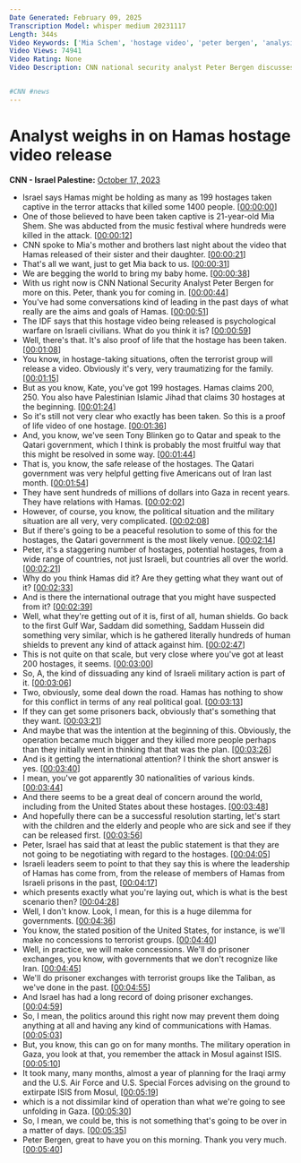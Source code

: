 ```yaml
---
Date Generated: February 09, 2025
Transcription Model: whisper medium 20231117
Length: 344s
Video Keywords: ['Mia Schem', 'hostage video', 'peter bergen', 'analysis', 'israel', 'gaza', 'war']
Video Views: 74941
Video Rating: None
Video Description: CNN national security analyst Peter Bergen discusses the significance of Hamas releasing video that shows 21-year-old Mia Schem, believed to be held hostage by the militant group in the Gaza Strip.


#CNN #news
---
```


# Analyst weighs in on Hamas hostage video release
**CNN - Israel Palestine:** [October 17, 2023](https://www.youtube.com/watch?v=-81vCffWq6k)
*  Israel says Hamas might be holding as many as 199 hostages taken captive in the terror attacks that killed some 1400 people. [[00:00:00](https://www.youtube.com/watch?v=-81vCffWq6k&t=0.0s)]
*  One of those believed to have been taken captive is 21-year-old Mia Shem. She was abducted from the music festival where hundreds were killed in the attack. [[00:00:12](https://www.youtube.com/watch?v=-81vCffWq6k&t=12.0s)]
*  CNN spoke to Mia's mother and brothers last night about the video that Hamas released of their sister and their daughter. [[00:00:21](https://www.youtube.com/watch?v=-81vCffWq6k&t=21.0s)]
*  That's all we want, just to get Mia back to us. [[00:00:31](https://www.youtube.com/watch?v=-81vCffWq6k&t=31.0s)]
*  We are begging the world to bring my baby home. [[00:00:38](https://www.youtube.com/watch?v=-81vCffWq6k&t=38.0s)]
*  With us right now is CNN National Security Analyst Peter Bergen for more on this. Peter, thank you for coming in. [[00:00:44](https://www.youtube.com/watch?v=-81vCffWq6k&t=44.0s)]
*  You've had some conversations kind of leading in the past days of what really are the aims and goals of Hamas. [[00:00:51](https://www.youtube.com/watch?v=-81vCffWq6k&t=51.0s)]
*  The IDF says that this hostage video being released is psychological warfare on Israeli civilians. What do you think it is? [[00:00:59](https://www.youtube.com/watch?v=-81vCffWq6k&t=59.0s)]
*  Well, there's that. It's also proof of life that the hostage has been taken. [[00:01:08](https://www.youtube.com/watch?v=-81vCffWq6k&t=68.0s)]
*  You know, in hostage-taking situations, often the terrorist group will release a video. Obviously it's very, very traumatizing for the family. [[00:01:15](https://www.youtube.com/watch?v=-81vCffWq6k&t=75.0s)]
*  But as you know, Kate, you've got 199 hostages. Hamas claims 200, 250. You also have Palestinian Islamic Jihad that claims 30 hostages at the beginning. [[00:01:24](https://www.youtube.com/watch?v=-81vCffWq6k&t=84.0s)]
*  So it's still not very clear who exactly has been taken. So this is a proof of life video of one hostage. [[00:01:36](https://www.youtube.com/watch?v=-81vCffWq6k&t=96.0s)]
*  And, you know, we've seen Tony Blinken go to Qatar and speak to the Qatari government, which I think is probably the most fruitful way that this might be resolved in some way. [[00:01:44](https://www.youtube.com/watch?v=-81vCffWq6k&t=104.0s)]
*  That is, you know, the safe release of the hostages. The Qatari government was very helpful getting five Americans out of Iran last month. [[00:01:54](https://www.youtube.com/watch?v=-81vCffWq6k&t=114.0s)]
*  They have sent hundreds of millions of dollars into Gaza in recent years. They have relations with Hamas. [[00:02:02](https://www.youtube.com/watch?v=-81vCffWq6k&t=122.0s)]
*  However, of course, you know, the political situation and the military situation are all very, very complicated. [[00:02:08](https://www.youtube.com/watch?v=-81vCffWq6k&t=128.0s)]
*  But if there's going to be a peaceful resolution to some of this for the hostages, the Qatari government is the most likely venue. [[00:02:14](https://www.youtube.com/watch?v=-81vCffWq6k&t=134.0s)]
*  Peter, it's a staggering number of hostages, potential hostages, from a wide range of countries, not just Israeli, but countries all over the world. [[00:02:21](https://www.youtube.com/watch?v=-81vCffWq6k&t=141.0s)]
*  Why do you think Hamas did it? Are they getting what they want out of it? [[00:02:33](https://www.youtube.com/watch?v=-81vCffWq6k&t=153.0s)]
*  And is there the international outrage that you might have suspected from it? [[00:02:39](https://www.youtube.com/watch?v=-81vCffWq6k&t=159.0s)]
*  Well, what they're getting out of it is, first of all, human shields. Go back to the first Gulf War, Saddam did something, Saddam Hussein did something very similar, which is he gathered literally hundreds of human shields to prevent any kind of attack against him. [[00:02:47](https://www.youtube.com/watch?v=-81vCffWq6k&t=167.0s)]
*  This is not quite on that scale, but very close where you've got at least 200 hostages, it seems. [[00:03:00](https://www.youtube.com/watch?v=-81vCffWq6k&t=180.0s)]
*  So, A, the kind of dissuading any kind of Israeli military action is part of it. [[00:03:06](https://www.youtube.com/watch?v=-81vCffWq6k&t=186.0s)]
*  Two, obviously, some deal down the road. Hamas has nothing to show for this conflict in terms of any real political goal. [[00:03:13](https://www.youtube.com/watch?v=-81vCffWq6k&t=193.0s)]
*  If they can get some prisoners back, obviously that's something that they want. [[00:03:21](https://www.youtube.com/watch?v=-81vCffWq6k&t=201.0s)]
*  And maybe that was the intention at the beginning of this. Obviously, the operation became much bigger and they killed more people perhaps than they initially went in thinking that that was the plan. [[00:03:26](https://www.youtube.com/watch?v=-81vCffWq6k&t=206.0s)]
*  And is it getting the international attention? I think the short answer is yes. [[00:03:40](https://www.youtube.com/watch?v=-81vCffWq6k&t=220.0s)]
*  I mean, you've got apparently 30 nationalities of various kinds. [[00:03:44](https://www.youtube.com/watch?v=-81vCffWq6k&t=224.0s)]
*  And there seems to be a great deal of concern around the world, including from the United States about these hostages. [[00:03:48](https://www.youtube.com/watch?v=-81vCffWq6k&t=228.0s)]
*  And hopefully there can be a successful resolution starting, let's start with the children and the elderly and people who are sick and see if they can be released first. [[00:03:56](https://www.youtube.com/watch?v=-81vCffWq6k&t=236.0s)]
*  Peter, Israel has said that at least the public statement is that they are not going to be negotiating with regard to the hostages. [[00:04:05](https://www.youtube.com/watch?v=-81vCffWq6k&t=245.0s)]
*  Israeli leaders seem to point to that they say this is where the leadership of Hamas has come from, from the release of members of Hamas from Israeli prisons in the past, [[00:04:17](https://www.youtube.com/watch?v=-81vCffWq6k&t=257.0s)]
*  which presents exactly what you're laying out, which is what is the best scenario then? [[00:04:28](https://www.youtube.com/watch?v=-81vCffWq6k&t=268.0s)]
*  Well, I don't know. Look, I mean, for this is a huge dilemma for governments. [[00:04:36](https://www.youtube.com/watch?v=-81vCffWq6k&t=276.0s)]
*  You know, the stated position of the United States, for instance, is we'll make no concessions to terrorist groups. [[00:04:40](https://www.youtube.com/watch?v=-81vCffWq6k&t=280.0s)]
*  Well, in practice, we will make concessions. We'll do prisoner exchanges, you know, with governments that we don't recognize like Iran. [[00:04:45](https://www.youtube.com/watch?v=-81vCffWq6k&t=285.0s)]
*  We'll do prisoner exchanges with terrorist groups like the Taliban, as we've done in the past. [[00:04:55](https://www.youtube.com/watch?v=-81vCffWq6k&t=295.0s)]
*  And Israel has had a long record of doing prisoner exchanges. [[00:04:59](https://www.youtube.com/watch?v=-81vCffWq6k&t=299.0s)]
*  So, I mean, the politics around this right now may prevent them doing anything at all and having any kind of communications with Hamas. [[00:05:03](https://www.youtube.com/watch?v=-81vCffWq6k&t=303.0s)]
*  But, you know, this can go on for many months. The military operation in Gaza, you look at that, you remember the attack in Mosul against ISIS. [[00:05:10](https://www.youtube.com/watch?v=-81vCffWq6k&t=310.0s)]
*  It took many, many months, almost a year of planning for the Iraqi army and the U.S. Air Force and U.S. Special Forces advising on the ground to extirpate ISIS from Mosul, [[00:05:19](https://www.youtube.com/watch?v=-81vCffWq6k&t=319.0s)]
*  which is a not dissimilar kind of operation than what we're going to see unfolding in Gaza. [[00:05:30](https://www.youtube.com/watch?v=-81vCffWq6k&t=330.0s)]
*  So, I mean, we could be, this is not something that's going to be over in a matter of days. [[00:05:35](https://www.youtube.com/watch?v=-81vCffWq6k&t=335.0s)]
*  Peter Bergen, great to have you on this morning. Thank you very much. [[00:05:40](https://www.youtube.com/watch?v=-81vCffWq6k&t=340.0s)]
